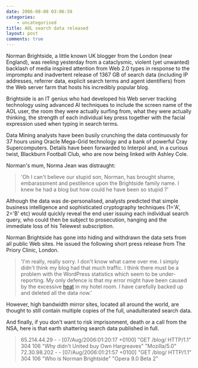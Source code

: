 ```yaml
---
date: 2006-08-08 03:06:59
categories:
    - uncategorised
title: AOL search data released
layout: post
comments: true
---
```

Norman Brightside, a little known UK blogger from the London (near
England), was reeling yesterday from a cataclysmic, violent (yet
unwanted) backlash of media inspired attention from Web 2.0 types in
response to the impromptu and inadvertent release of 1367 GB of search
data (including IP addresses, referrer data, explicit search terms and
agent identifiers) from the Web server farm that hosts his incredibly
popular blog.

Brightside is an IT genius who had developed his Web server tracking
technology using advanced AI techniques to include the screen name of
the AOL user, the room they were actually surfing from, what they were
actually thinking, the strength of each individual key press together
with the facial expression used when typing in search terms.

Data Mining analysts have been busily crunching the data continuously
for 37 hours using Oracle Mega-Grid technology and a bank of powerful
Cray Supercomputers. Details have been forwarded to Interpol and, in a
curious twist, Blackburn Football Club, who are now being linked with
Ashley Cole.

Norman's mum, Norma Jean was distraught:

> 'Oh I can't believe our stupid son, Norman, has brought shame,
> embarassment and pestilence upon the Brightside family name. I knew he
> had a blog but how could he have been so stupid ?'

Although the data was de-personalised, analysts predicted that simple
business intelligence and sophisticated cryptography techniques (1='A',
2='B' etc) would quickly reveal the end user issuing each individual
search query, who could then be subject to prosecution, hanging and the
immediate loss of his Telewest subscription.

Norman Brightside has gone into hiding and withdrawn the data sets from
all public Web sites. He issued the following short press release from
The Priory Clinic, London.

> 'I'm really, really sorry. I don't know what came over me. I simply
> didn't think my blog had that much traffic. I think there must be a
> problem with the WordPress statistics which seem to be
> under-reporting. My only defence is that my error might have been
> caused by the excessive
> [heat](http://www.nbrightside.com/blog/2006/08/07/hotel-inspector/) in
> my hotel room. I have carefully backed up and deleted all the data
> now.'

However, high bandwidth mirror sites, located all around the world, are
thought to still contain multiple copies of the full, unadulterated
search data.

And finally, if you don't want to risk imprisonment, death or a call
from the NSA, here is that earth shattering search data published in
full.
> 65.214.44.29 - - [07/Aug/2006:01:20:17 +0100] "GET /blog/ HTTP/1.1"
> 304 106 "Why didn't United buy Own Hargreaves" "Mozilla/5.0" \
>  72.30.98.202 - - [07/Aug/2006:01:21:57 +0100] "GET /blog/ HTTP/1.1"
> 304 106 "Who is Norman Brightside" "Opera 9.0 Beta 2"
